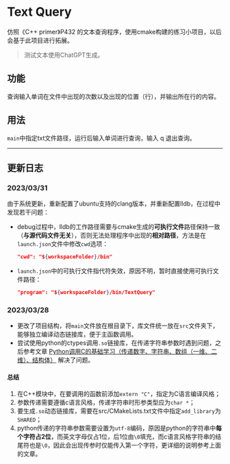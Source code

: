 # Text Query

仿照《C++ primer》P432 的文本查询程序，使用cmake构建的练习小项目，以后会基于此项目进行拓展。

> 测试文本使用ChatGPT生成。

## 功能

查询输入单词在文件中出现的次数以及出现的位置（行），并输出所在行的内容。

## 用法

`main`中指定txt文件路径，运行后输入单词进行查询，输入 q 退出查询。

---

## 更新日志

### 2023/03/31

由于系统更新，重新配置了ubuntu支持的clang版本，并重新配置lldb，在过程中发现若干问题：

- debug过程中，lldb的工作路径需要与cmake生成的**可执行文件**路径保持一致（**与源代码文件无关**），否则无法处理程序中出现的**相对路径**，方法是在`launch.json`文件中修改`cwd`选项：

    ```json
    "cwd": "${workspaceFolder}/bin"
    ```

- `launch.json`中的可执行文件指代符失效，原因不明，暂时直接使用可执行文件路径：

    ```json
    "program": "${workspaceFolder}/bin/TextQuery"
    ```

### 2023/03/28

- 更改了项目结构，将`main`文件放在根目录下，库文件统一放在`src`文件夹下，能够独立编译动态链接库，便于主函数调用。
- 尝试使用python的ctypes调用`.so`链接库，在传递字符串参数时遇到问题，之后参考文章
  [Python调用C的基础学习（传递数字、字符串、数组（一维、二维）、结构体）](https://blog.csdn.net/qq_31342997/article/details/88374804)
  解决了问题。

#### 总结

  1. 在C++模块中，在要调用的函数前添加`extern "C"`，指定为C语言编译风格；
  2. 参数传递需要遵循c语言风格，传递字符串时形参类型应为`char *`；
  3. 要生成`.so`动态链接库，需要在src/CMakeLists.txt文件中指定`add_library`为`SHARED`；
  4. python传递的字符串参数需要设置为`utf-8`编码，原因是python的字符串中**每个字符占2位**，而英文字母仅占1位，后1位由`\0`填充，而c语言风格字符串的结尾符也是`\0`，因此会出现传参时仅能传入第一个字符，更详细的说明参考上面的文章。
